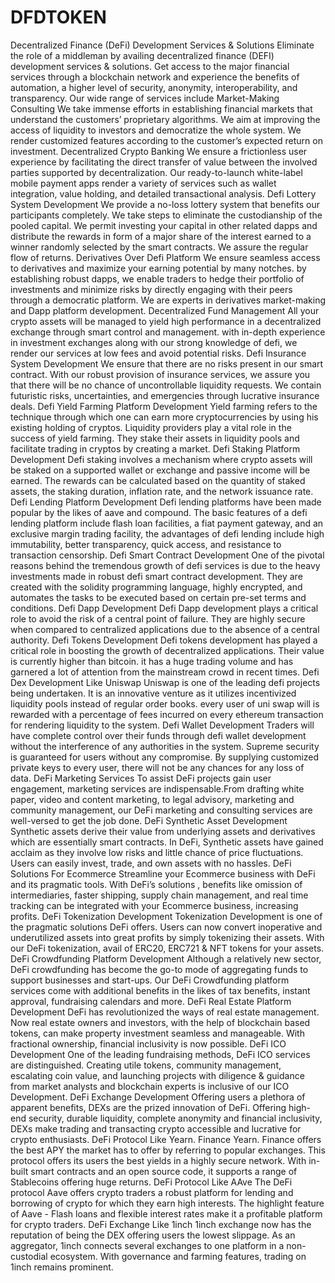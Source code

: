 # DFDTOKEN
Decentralized Finance (DeFi) Development Services &amp; Solutions Eliminate the role of a middleman by availing decentralized finance (DEFI) development services &amp; solutions. Get access to the major financial services through a blockchain network and experience the benefits of automation, a higher level of security, anonymity, interoperability, and transparency.  Our wide range of services include   Market-Making Consulting We take immense efforts in establishing financial markets that understand the customers’ proprietary algorithms. We aim at improving the access of liquidity to investors and democratize the whole system. We render customized features according to the customer’s expected return on investment.   Decentralized Crypto Banking We ensure a frictionless user experience by facilitating the direct transfer of value between the involved parties supported by decentralization. Our ready-to-launch white-label mobile payment apps render a variety of services such as wallet integration, value holding, and detailed transactional analysis.   Defi Lottery System Development We provide a no-loss lottery system that benefits our participants completely. We take steps to eliminate the custodianship of the pooled capital. We permit investing your capital in other related dapps and distribute the rewards in form of a major share of the interest earned to a winner randomly selected by the smart contracts. We assure the regular flow of returns.   Derivatives Over Defi Platform We ensure seamless access to derivatives and maximize your earning potential by many notches. by establishing robust dapps, we enable traders to hedge their portfolio of investments and minimize risks by directly engaging with their peers through a democratic platform. We are experts in derivatives market-making and Dapp platform development.   Decentralized Fund Management All your crypto assets will be managed to yield high performance in a decentralized exchange through smart control and management. with in-depth experience in investment exchanges along with our strong knowledge of defi, we render our services at low fees and avoid potential risks.   Defi Insurance System Development We ensure that there are no risks present in our smart contract. With our robust provision of insurance services, we assure you that there will be no chance of uncontrollable liquidity requests. We contain futuristic risks, uncertainties, and emergencies through lucrative insurance deals.   Defi Yield Farming Platform Development Yield farming refers to the technique through which one can earn more cryptocurrencies by using his existing holding of cryptos. Liquidity providers play a vital role in the success of yield farming. They stake their assets in liquidity pools and facilitate trading in cryptos by creating a market.   Defi Staking Platform Development Defi staking involves a mechanism where crypto assets will be staked on a supported wallet or exchange and passive income will be earned. The rewards can be calculated based on the quantity of staked assets, the staking duration, inflation rate, and the network issuance rate.   Defi Lending Platform Development Defi lending platforms have been made popular by the likes of aave and compound. The basic features of a defi lending platform include flash loan facilities, a fiat payment gateway, and an exclusive margin trading facility, the advantages of defi lending include high immutability, better transparency, quick access, and resistance to transaction censorship.   Defi Smart Contract Development One of the pivotal reasons behind the tremendous growth of defi services is due to the heavy investments made in robust defi smart contract development. They are created with the solidity programming language, highly encrypted, and automates the tasks to be executed based on certain pre-set terms and conditions.   Defi Dapp Development Defi Dapp development plays a critical role to avoid the risk of a central point of failure. They are highly secure when compared to centralized applications due to the absence of a central authority.   Defi Tokens Development Defi tokens development has played a critical role in boosting the growth of decentralized applications. Their value is currently higher than bitcoin. it has a huge trading volume and has garnered a lot of attention from the mainstream crowd in recent times.   Defi Dex Development Like Uniswap Uniswap is one of the leading defi projects being undertaken. It is an innovative venture as it utilizes incentivized liquidity pools instead of regular order books. every user of uni swap will is rewarded with a percentage of fees incurred on every ethereum transaction for rendering liquidity to the system.   Defi Wallet Development Traders will have complete control over their funds through defi wallet development without the interference of any authorities in the system. Supreme security is guaranteed for users without any compromise. By supplying customized private keys to every user, there will not be any chances for any loss of data.   DeFi Marketing Services To assist DeFi projects gain user engagement, marketing services are indispensable.From drafting white paper, video and content marketing, to legal advisory, marketing and community management, our DeFi marketing and consulting services are well-versed to get the job done.   DeFi Synthetic Asset Development Synthetic assets derive their value from underlying assets and derivatives which are essentially smart contracts. In DeFi, Synthetic assets have gained acclaim as they involve low risks and little chance of price fluctuations. Users can easily invest, trade, and own assets with no hassles.   DeFi Solutions For Ecommerce Streamline your Ecommerce business with DeFi and its pragmatic tools. With DeFi’s solutions , benefits like omission of intermediaries, faster shipping, supply chain management, and real time tracking can be integrated with your Ecommerce business, increasing profits.   DeFi Tokenization Development Tokenization Development is one of the pragmatic solutions DeFi offers. Users can now convert inoperative and underutilized assets into great profits by simply tokenizing their assets. With our DeFi tokenization, avail of ERC20, ERC721 &amp; NFT tokens for your assets.   DeFi Crowdfunding Platform Development Although a relatively new sector, DeFi crowdfunding has become the go-to mode of aggregating funds to support businesses and start-ups. Our DeFi Crowdfunding platform services come with additional benefits in the likes of tax benefits, instant approval, fundraising calendars and more.   DeFi Real Estate Platform Development DeFi has revolutionized the ways of real estate management. Now real estate owners and investors, with the help of blockchain based tokens, can make property investment seamless and manageable. With fractional ownership, financial inclusivity is now possible.   DeFi ICO Development One of the leading fundraising methods, DeFi ICO services are distinguished. Creating utile tokens, community management, escalating coin value, and launching projects with diligence &amp; guidance from market analysts and blockchain experts is inclusive of our ICO Development.   DeFi Exchange Development Offering users a plethora of apparent benefits, DEXs are the prized innovation of DeFi. Offering high-end security, durable liquidity, complete anonymity and financial inclusivity, DEXs make trading and transacting crypto accessible and lucrative for crypto enthusiasts.   DeFi Protocol Like Yearn. Finance Yearn. Finance offers the best APY the market has to offer by referring to popular exchanges. This protocol offers its users the best yields in a highly secure network. With in-built smart contracts and an open source code, it supports a range of Stablecoins offering huge returns.   DeFi Protocol Like AAve The DeFi protocol Aave offers crypto traders a robust platform for lending and borrowing of crypto for which they earn high interests. The highlight feature of Aave - Flash loans and flexible interest rates make it a profitable platform for crypto traders.   DeFi Exchange Like 1inch 1inch exchange now has the reputation of being the DEX offering users the lowest slippage. As an aggregator, 1inch connects several exchanges to one platform in a non-custodial ecosystem. With governance and farming features, trading on 1inch remains prominent.
